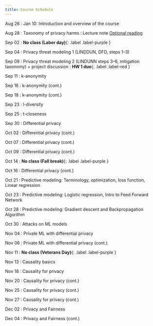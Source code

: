 ```yaml
---
title: Course Schedule
---
```


Aug 26
: Jan 10: Introduction and overview of the course

Aug 28
: Taxonomy of privacy harms 
  : Lecture note [Optional reading](https://scholarship.law.upenn.edu/penn_law_review/vol154/iss3/1/)

Sep 02
:  **No class (Labor day)**{: .label .label-purple }

Sep 04
: Privacy threat modeling 1 (LINDDUN, DFD, steps 1–3)

Sep 09
: Privacy threat modeling 2 (LINDUNN steps 3–6, mitigation taxonomy) + project discussion
: **HW 1 due**{: .label .label-red }

Sep 11
: k-anonymity

Sep 16
: k-anonymity (cont.)

Sep 18
: k-anonymity (cont.)

Sep 23
: l-diversity

Sep 25
: t-closeness

Sep 30
: Differential privacy

Oct 02
: Differential privacy (cont.)

Oct 07
: Differential privacy (cont.)

Oct 09
: Differential privacy (cont.)

Oct 14
: **No class (Fall break)**{: .label .label-purple }

Oct 16
: Differential privacy (cont.)

Oct 21
: Predictive modeling: Terminology, optimization, loss function, Linear regression

Oct 23
: Predictive modeling: Logistic regression, Intro to Feed Forward Network

Oct 28
: Predictive modeling: Gradient descent and Backpropagation Algorithm

Oct 30
: Attacks on ML models

Nov 04
: Private ML with differential privacy

Nov 06
: Private ML with differential privacy (cont.)

Nov 11
: **No class (Veterans Day)**{: .label .label-purple }

Nov 13
: Causality basics

Nov 18
: Causality for privacy

Nov 20
: Causality for privacy (cont.)

Nov 25
: Causality for privacy (cont.)

Nov 27
: Causality for privacy (cont.) 

Dec 02
: Privacy and Fairness

Dec 04
: Privacy and Fairness (cont.)


